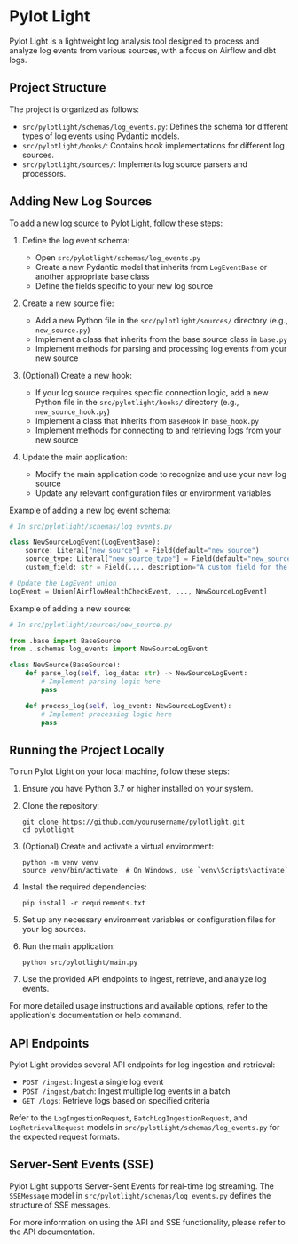 # Pylot Light

Pylot Light is a lightweight log analysis tool designed to process and analyze log events from various sources, with a focus on Airflow and dbt logs.

## Project Structure

The project is organized as follows:

- `src/pylotlight/schemas/log_events.py`: Defines the schema for different types of log events using Pydantic models.
- `src/pylotlight/hooks/`: Contains hook implementations for different log sources.
- `src/pylotlight/sources/`: Implements log source parsers and processors.

## Adding New Log Sources

To add a new log source to Pylot Light, follow these steps:

1. Define the log event schema:
   - Open `src/pylotlight/schemas/log_events.py`
   - Create a new Pydantic model that inherits from `LogEventBase` or another appropriate base class
   - Define the fields specific to your new log source

2. Create a new source file:
   - Add a new Python file in the `src/pylotlight/sources/` directory (e.g., `new_source.py`)
   - Implement a class that inherits from the base source class in `base.py`
   - Implement methods for parsing and processing log events from your new source

3. (Optional) Create a new hook:
   - If your log source requires specific connection logic, add a new Python file in the `src/pylotlight/hooks/` directory (e.g., `new_source_hook.py`)
   - Implement a class that inherits from `BaseHook` in `base_hook.py`
   - Implement methods for connecting to and retrieving logs from your new source

4. Update the main application:
   - Modify the main application code to recognize and use your new log source
   - Update any relevant configuration files or environment variables

Example of adding a new log event schema:

```python
# In src/pylotlight/schemas/log_events.py

class NewSourceLogEvent(LogEventBase):
    source: Literal["new_source"] = Field(default="new_source")
    source_type: Literal["new_source_type"] = Field(default="new_source_type")
    custom_field: str = Field(..., description="A custom field for the new source")

# Update the LogEvent union
LogEvent = Union[AirflowHealthCheckEvent, ..., NewSourceLogEvent]
```

Example of adding a new source:

```python
# In src/pylotlight/sources/new_source.py

from .base import BaseSource
from ..schemas.log_events import NewSourceLogEvent

class NewSource(BaseSource):
    def parse_log(self, log_data: str) -> NewSourceLogEvent:
        # Implement parsing logic here
        pass

    def process_log(self, log_event: NewSourceLogEvent):
        # Implement processing logic here
        pass
```

## Running the Project Locally

To run Pylot Light on your local machine, follow these steps:

1. Ensure you have Python 3.7 or higher installed on your system.

2. Clone the repository:
   ```
   git clone https://github.com/yourusername/pylotlight.git
   cd pylotlight
   ```

3. (Optional) Create and activate a virtual environment:
   ```
   python -m venv venv
   source venv/bin/activate  # On Windows, use `venv\Scripts\activate`
   ```

4. Install the required dependencies:
   ```
   pip install -r requirements.txt
   ```

5. Set up any necessary environment variables or configuration files for your log sources.

6. Run the main application:
   ```
   python src/pylotlight/main.py
   ```

7. Use the provided API endpoints to ingest, retrieve, and analyze log events.

For more detailed usage instructions and available options, refer to the application's documentation or help command.

## API Endpoints

Pylot Light provides several API endpoints for log ingestion and retrieval:

- `POST /ingest`: Ingest a single log event
- `POST /ingest/batch`: Ingest multiple log events in a batch
- `GET /logs`: Retrieve logs based on specified criteria

Refer to the `LogIngestionRequest`, `BatchLogIngestionRequest`, and `LogRetrievalRequest` models in `src/pylotlight/schemas/log_events.py` for the expected request formats.

## Server-Sent Events (SSE)

Pylot Light supports Server-Sent Events for real-time log streaming. The `SSEMessage` model in `src/pylotlight/schemas/log_events.py` defines the structure of SSE messages.

For more information on using the API and SSE functionality, please refer to the API documentation.